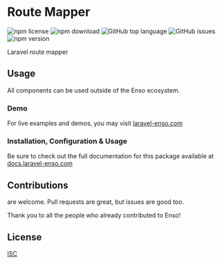 # Route Mapper

![npm license](https://img.shields.io/npm/l/@enso-ui/route-mapper.svg) 
![npm download](https://img.shields.io/npm/dm/@enso-ui/route-mapper.svg) 
![GitHub top language](https://img.shields.io/github/languages/top/enso-ui/route-mapper.svg) 
![GitHub issues](https://img.shields.io/github/issues/enso-ui/route-mapper.svg) 
![npm version](https://img.shields.io/npm/v/@enso-ui/route-mapper.svg) 

Laravel route mapper

## Usage
All components can be used outside of the Enso ecosystem.

### Demo

For live examples and demos, you may visit [laravel-enso.com](https://www.laravel-enso.com)

### Installation, Configuration & Usage

Be sure to check out the full documentation for this package available at [docs.laravel-enso.com](https://docs.laravel-enso.com/frontend/route-mapper.html)

## Contributions

are welcome. Pull requests are great, but issues are good too.

Thank you to all the people who already contributed to Enso!

## License

[ISC](https://opensource.org/licenses/ISC)
